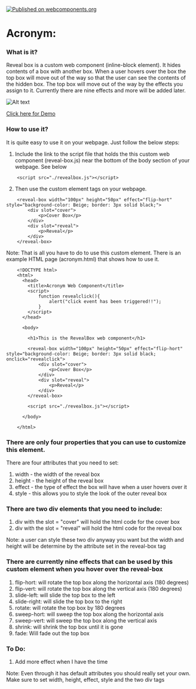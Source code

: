 [![Published on webcomponents.org](https://img.shields.io/badge/webcomponents.org-published-blue.svg)](https://www.webcomponents.org/element/owner/my-element)
# Acronym:

### What is it?
Reveal box is a custom web component (inline-block element).  It hides contents of a box with another box.  When a user
hovers over the box the top box will move out of the way so that the user can see the contents of the hidden box.
The top box will move out of the way by the effects you assign to it.  Currently there are nine effects and 
more will be added later.

![Alt text](https://github.com/mmgrant73/acronym/blob/master/revealbox.png?raw=true "Image-RevealBox")

[Click here for Demo](https://mmgrant73.github.io/revealbox/revealbox.html) 

### How to use it?
It is quite easy to use it on your webpage. Just follow the below steps:

1. Include the link to the script file that holds the this custom web component (reveal-box.js) near the bottom of 
   the body section of your webpage.  See below
   
```
    <script src="./revealbox.js"></script>
```

2.  Then use the custom element tags on your webpage.

```
    <reveal-box width="100px" height="50px" effect="flip-hort" style="background-color: Beige; border: 3px solid black;">
        <div slot="cover">
            <p>Cover Box</p>
        </div>
        <div slot="reveal">
            <p>Reveal</p>
        </div>
    </reveal-box>
```

Note: That is all you have to do to use this custom element.  There is an example HTML page (acronym.html) that shows how to use it.

```
    <!DOCTYPE html>
    <html>
      <head>
        <title>Acronym Web Component</title>
        <script>
            function revealclick(){
                alert("click event has been triggered!!");
            }
        </script>
      </head>
      
      <body>
      
        <h1>This is the RevealBox web component</h1>
        
        <reveal-box width="100px" height="50px" effect="flip-hort" style="background-color: Beige; border: 3px solid black; onclick="revealclick">
            <div slot="cover">
                <p>Cover Box</p>
            </div>
            <div slot="reveal">
                <p>Reveal</p>
            </div>
        </reveal-box>

        <script src="./revealbox.js"></script>

      </body>
      
    </html>
```

### There are only four properties that you can use to customize this element.

There are four attributes that you need to set:
1. width - the width of the reveal box
2. height - the height of the reveal box
3. effect - the type of effect the box will have when a user hovers over it
4. style - this allows you to style the look of the outer reveal box

### There are two div elements that you need to include:
1. div with the slot = "cover" will hold the html code for the cover box
2. div with the slot = "reveal" will hold the html code for the reveal box

Note: a user can style these two div anyway you want but the width and height will be 
determine by the attribute set in the reveal-box tag

### There are currently nine effects that can be used by this custom element when you hover over the reveal-box
1. flip-hort: will rotate the top box along the horizontal axis (180 degrees)
2. flip-vert: will rotate the top box along the vertical axis (180 degrees)
3. slide-left: will slide the top box to the left
4. slide-right: will slide the top box to the right
5. rotate: will rotate the top box by 180 degrees
6. sweep-hort: will sweep the top box along the horizontal axis
7. sweep-vert: will sweep the top box along the vertical axis
8. shrink: will shrink the top box until it is gone
9. fade:  Will fade out the top box

### To Do:
1. Add more effect when I have the time

Note: Even through it has default attributes you should really set your own.  Make sure to set width, height, effect, style and the two div tags
